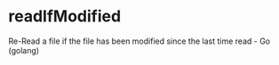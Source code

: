 # readIfModified
Re-Read a file if the file has been modified since the last time read - Go (golang)
